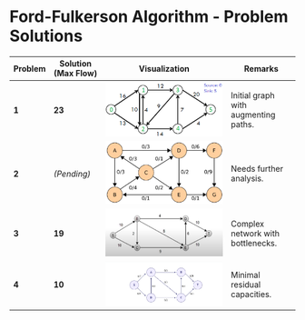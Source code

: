 # Ford-Fulkerson Algorithm - Problem Solutions

| Problem | Solution (Max Flow) | Visualization | Remarks |
|---------|----------------------|---------------|---------|
| **1**   | **23**               | ![Problem 1](1.png) | Initial graph with augmenting paths. |
| **2**   | *(Pending)*          | ![Problem 2](2.png) | Needs further analysis. |
| **3**   | **19**               | ![Problem 3](3.png) | Complex network with bottlenecks. |
| **4**   | **10**               | ![Problem 4](4.png) | Minimal residual capacities. |
